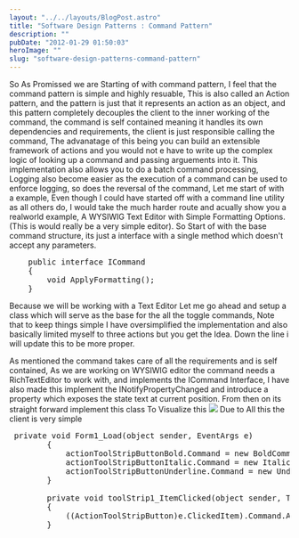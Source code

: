 ```yaml
---
layout: "../../layouts/BlogPost.astro"
title: "Software Design Patterns : Command Pattern"
description: ""
pubDate: "2012-01-29 01:50:03"
heroImage: ""
slug: "software-design-patterns-command-pattern"
---
```


So As Promissed we are Starting of with command pattern, I feel that the command pattern is simple and highly resuable,
This is also called an Action pattern, and the pattern is just that it represents an action as an object, and this pattern completely decouples the client to the inner working of the command, the command is self contained meaning it handles its own dependencies and requirements, the client is just responsible calling the command, The advanatage of this being you can build an extensible framework of actions and you would not e have to write up the complex logic of looking up a command and passing arguements into it. This implementation also allows you to do a batch command processing, Logging also become easier as the execution of a command can be used to enforce logging, so does the reversal of the command,
Let me start of with a example, Even though I could have started off with a command line utility as all others do, I would take the much harder route and acually show you a realworld example, A WYSIWIG Text Editor with Simple Formatting Options. (This is would really be a very simple editor).
So Start of with the base command structure, its just a interface with a single method which doesn't accept any parameters.
<pre lang="csharp">
    public interface ICommand 
    {
        void ApplyFormatting();
    }
</pre>
Because we will be working with a Text Editor Let me go ahead and setup a class which will serve as the base for the all the toggle commands, Note that to keep things simple I have oversimplified the implementation and also basically limited myself to three actions but you get the Idea. Down the line i will update this to be more proper.
<script src="https://gist.github.com/nareshjois/7897085.js"></script>
As mentioned the command takes care of all the requirements and is self contained, As we are working on WYSIWIG editor the command needs a RichTextEditor to work with, and implements the ICommand Interface, I have also made this implement the INotifyPropertyChanged and introduce a property which exposes the state text at current position.
From then on its straight forward implement this class
To Visualize this
![](/content/images/2013/Dec/command_pattern_design_1.png)
Due to All this the client is very simple
<pre lang="csharp">
 private void Form1_Load(object sender, EventArgs e)
        {
            actionToolStripButtonBold.Command = new BoldCommand(this.richTextBox1);
            actionToolStripButtonItalic.Command = new ItalicCommand(this.richTextBox1);
            actionToolStripButtonUnderline.Command = new UnderlineCommand(this.richTextBox1);
        }

        private void toolStrip1_ItemClicked(object sender, ToolStripItemClickedEventArgs e)
        {
            ((ActionToolStripButton)e.ClickedItem).Command.ApplyFormatting();
        }
</pre>


